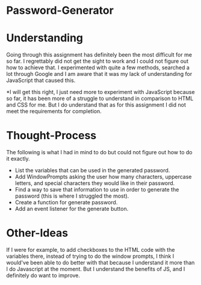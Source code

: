 # Password-Generator

# Understanding
Going through this assignment has definitely been the most difficult for me so far. I regrettably did not get the sight to work and I could not figure out how to achieve that. I experimented with quite a few methods, searched a lot through Google and I am aware that it was my lack of understanding for JavaScript that caused this.

*I will get this right, I just need more to experiment with JavaScript because so far, it has been more of a struggle to understand in comparison to HTML and CSS for me. But I do understand that as for this assignment I did not meet the requirements for completion.

# Thought-Process
The following is what I had in mind to do but could not figure out how to do it exactly.
 - List the variables that can be used in the generated password.
 - Add WindowPrompts asking the user how many characters, uppercase letters, and special characters they would like in their password.
 - Find a way to save that information to use in order to generate the password (this is where I struggled the most).
 - Create a function for generate password.
 - Add an event listener for the generate button.

# Other-Ideas
If I were for example, to add checkboxes to the HTML code with the variables there, instead of trying to do the window prompts, I think I would've been able to do better with that because I understand it more than I do Javascript at the moment. But I understand the benefits of JS, and I definitely do want to improve.